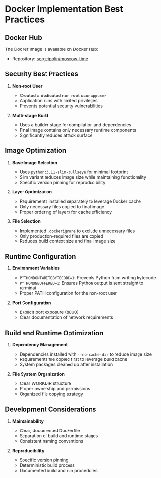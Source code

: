 # Docker Implementation Best Practices

## Docker Hub

The Docker image is available on Docker Hub:
- Repository: [sergeipolin/moscow-time](https://hub.docker.com/r/sergeipolin/moscow-time)

## Security Best Practices

1. **Non-root User**
   - Created a dedicated non-root user `appuser`
   - Application runs with limited privileges
   - Prevents potential security vulnerabilities

2. **Multi-stage Build**
   - Uses a builder stage for compilation and dependencies
   - Final image contains only necessary runtime components
   - Significantly reduces attack surface

## Image Optimization

1. **Base Image Selection**
   - Uses `python:3.11-slim-bullseye` for minimal footprint
   - Slim variant reduces image size while maintaining functionality
   - Specific version pinning for reproducibility

2. **Layer Optimization**
   - Requirements installed separately to leverage Docker cache
   - Only necessary files copied to final image
   - Proper ordering of layers for cache efficiency

3. **File Selection**
   - Implemented `.dockerignore` to exclude unnecessary files
   - Only production-required files are copied
   - Reduces build context size and final image size

## Runtime Configuration

1. **Environment Variables**
   - `PYTHONDONTWRITEBYTECODE=1`: Prevents Python from writing bytecode
   - `PYTHONUNBUFFERED=1`: Ensures Python output is sent straight to terminal
   - Proper PATH configuration for the non-root user

2. **Port Configuration**
   - Explicit port exposure (8000)
   - Clear documentation of network requirements

## Build and Runtime Optimization

1. **Dependency Management**
   - Dependencies installed with `--no-cache-dir` to reduce image size
   - Requirements file copied first to leverage build cache
   - System packages cleaned up after installation

2. **File System Organization**
   - Clear WORKDIR structure
   - Proper ownership and permissions
   - Organized file copying strategy

## Development Considerations

1. **Maintainability**
   - Clear, documented Dockerfile
   - Separation of build and runtime stages
   - Consistent naming conventions

2. **Reproducibility**
   - Specific version pinning
   - Deterministic build process
   - Documented build and run procedures 
